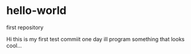 # hello-world
first repository

Hi this is my first test commiit
one day ill program something that looks cool...
